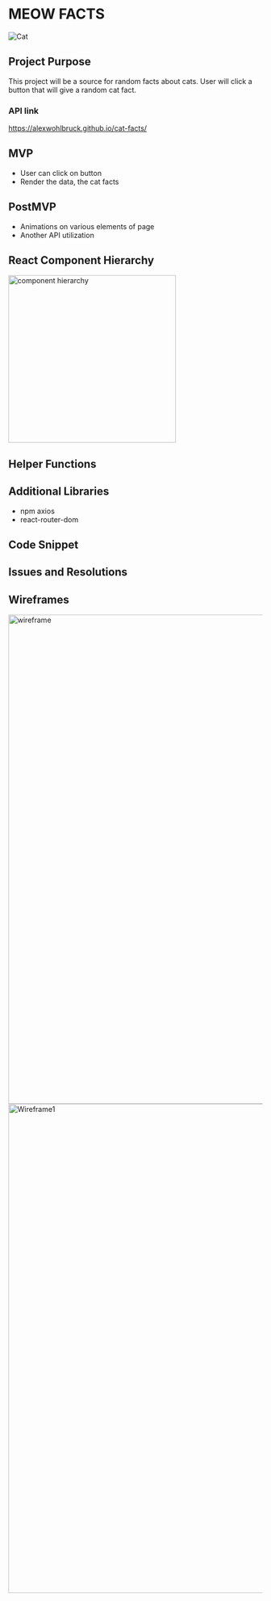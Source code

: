 # MEOW FACTS

![Cat](https://media.giphy.com/media/3oriO0OEd9QIDdllqo/giphy.gif)

## Project Purpose
This project will be a source for random facts about cats. User will click a button that will give a random cat fact. 

### API link
https://alexwohlbruck.github.io/cat-facts/

## MVP
- User can click on button 
- Render the data, the cat facts

## PostMVP
- Animations on various elements of page
- Another API utilization

## React Component Hierarchy
<img width="332" alt="component hierarchy" src="https://media.git.generalassemb.ly/user/20473/files/46c9ea80-f1c5-11e9-9862-c48f3438ac9a">


## Helper Functions

## Additional Libraries
- npm axios 
- react-router-dom

## Code Snippet

## Issues and Resolutions

## Wireframes


<img width="970" alt="wireframe" src="https://media.git.generalassemb.ly/user/20473/files/00629480-f1a1-11e9-8ceb-4c9de10b64ef">


<img width="970" alt="Wireframe1" src="https://user-images.githubusercontent.com/50682454/67121356-4d526500-f1b9-11e9-8217-868cda8c524d.png">
